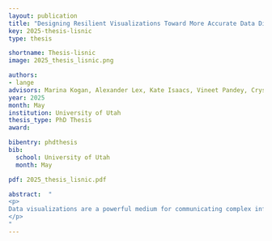 ```yaml
---
layout: publication
title: "Designing Resilient Visualizations Toward More Accurate Data Discourse"
key: 2025-thesis-lisnic
type: thesis

shortname: Thesis-lisnic
image: 2025_thesis_lisnic.png

authors:
- lange
advisors: Marina Kogan, Alexander Lex, Kate Isaacs, Vineet Pandey, Crystal Lee
year: 2025
month: May
institution: University of Utah
thesis_type: PhD Thesis
award:

bibentry: phdthesis
bib:
  school: University of Utah
  month: May

pdf: 2025_thesis_lisnic.pdf

abstract:  "
<p>
Data visualizations are a powerful medium for communicating complex information. Although previously mostly used in professional settings or broadcasted by the government or mainstream media, visualizations now play an increasingly prominent role in public discourse. Visualizations are central to online community building and sensemaking during developing events, such as a global pandemic. Yet when shared outside expert contexts---especially on social media---visualizations are frequently misinterpreted or even used to support harmful misleading claims. This dissertation investigates how lay audiences interpret, repurpose, and critique argumentative visualizations in online settings. Through a series of empirical studies, this dissertation explores the dynamics of data discourse on social media, analyzing both how misleading visualizations are originally presented and how communities respond to them and attempt to correct them. Drawing from the results of the analysis, I design and evaluate a set of interventions aimed at making visualizations more resilient to misinterpretation. This dissertation provides new insights into the life cycle of visualizations in public spaces and offers practical guidance for designing visualizations that anticipate and account for audience reasoning.
</p>
"
---
```

